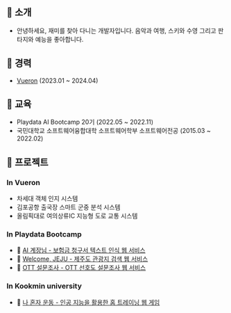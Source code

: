 <!---
jacob3015/jacob3015 is a ✨ special ✨ repository because its `README.md` (this file) appears on your GitHub profile.
You can click the Preview link to take a look at your changes.
--->
## 👏 소개
* 안녕하세요, 재미를 찾아 다니는 개발자입니다. 음악과 여행, 스키와 수영 그리고 판타지와 예능을 좋아합니다.
## 💼 경력
* [Vueron](http://vueron.org/) (2023.01 ~ 2024.04)
## 📑 교육
* Playdata AI Bootcamp 20기 (2022.05 ~ 2022.11)
* 국민대학교 소프트웨어융합대학 소프트웨어학부 소프트웨어전공 (2015.03 ~ 2022.02)
## 🌟 프로젝트
### In Vueron
* 차세대 객체 인지 시스템
* 김포공항 출국장 스마트 군중 분석 시스템
* 올림픽대로 여의상류IC 지능형 도로 교통 시스템
### In Playdata Bootcamp
* 🔗 [AI 계장님 - 보험금 청구서 텍스트 인식 웹 서비스](https://github.com/playdata-aichief-ai/aichief-springboot-backend)
* 🔗 [Welcome, JEJU - 제주도 관광지 검색 웹 서비스](https://github.com/playdata-july-web/july-spring-fullstack)
* 🔗 [OTT 설문조사 - OTT 선호도 설문조사 웹 서비스](https://github.com/playdata-july-web/ottsurvey-java-fullstack)
### In Kookmin university
* 🔗 [나 혼자 운동 - 인공 지능을 활용한 홈 트레이닝 웹 게임](https://github.com/kookmin-sw/capstone-2020-24)
